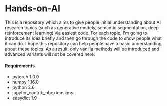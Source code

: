 # Hands-on-AI

This is a repository which aims to give people initial understanding about AI research topics (such as generative models, semantic segmentation, deep reinforcement learning) via easiest code. For each topic, I'm going to introduce its idea briefly  and then go through the code to show people what it can do. I hope this repository can help people have a basic understanding about these topics. As a result, only vanilla methods will be introduced and advanced variants will not be covered here.


#### Requirements
* pytorch 1.0.0
* numpy 1.16.0
* python 3.6
* jupyter_contrib_nbextensions
* easydict 1.9

